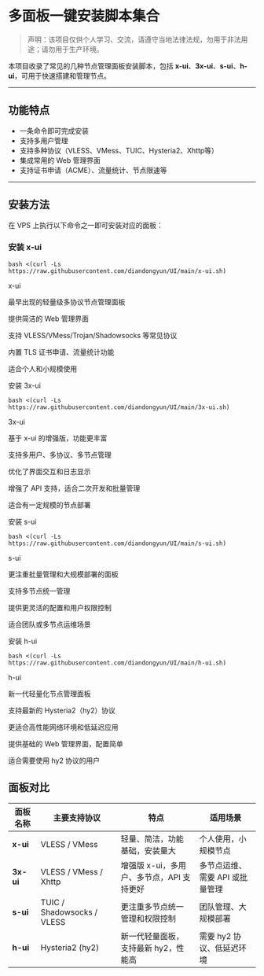 # 多面板一键安装脚本集合

> 声明：该项目仅供个人学习、交流，请遵守当地法律法规，勿用于非法用途；请勿用于生产环境。

本项目收录了常见的几种节点管理面板安装脚本，包括 **x-ui**、**3x-ui**、**s-ui**、**h-ui**，可用于快速搭建和管理节点。

---

## 功能特点

- 一条命令即可完成安装
- 支持多用户管理
- 支持多种协议（VLESS、VMess、TUIC、Hysteria2、Xhttp等）
- 集成常用的 Web 管理界面
- 支持证书申请（ACME）、流量统计、节点限速等

---

## 安装方法

在 VPS 上执行以下命令之一即可安装对应的面板：

### 安装 x-ui
```
bash <(curl -Ls https://raw.githubusercontent.com/diandongyun/UI/main/x-ui.sh)
```

x-ui

最早出现的轻量级多协议节点管理面板

提供简洁的 Web 管理界面

支持 VLESS/VMess/Trojan/Shadowsocks 等常见协议

内置 TLS 证书申请、流量统计功能

适合个人和小规模使用


安装 3x-ui
```
bash <(curl -Ls https://raw.githubusercontent.com/diandongyun/UI/main/3x-ui.sh)
```

3x-ui

基于 x-ui 的增强版，功能更丰富

支持多用户、多协议、多节点管理

优化了界面交互和日志显示

增强了 API 支持，适合二次开发和批量管理

适合有一定规模的节点部署


安装 s-ui
```
bash <(curl -Ls https://raw.githubusercontent.com/diandongyun/UI/main/s-ui.sh)
```

s-ui

更注重批量管理和大规模部署的面板

支持多节点统一管理

提供更灵活的配置和用户权限控制

适合团队或多节点运维场景


安装 h-ui
```
bash <(curl -Ls https://raw.githubusercontent.com/diandongyun/UI/main/h-ui.sh)
```

h-ui

新一代轻量化节点管理面板

支持最新的 Hysteria2（hy2）协议

更适合高性能网络环境和低延迟应用

提供基础的 Web 管理界面，配置简单

适合需要使用 hy2 协议的用户


## 面板对比

| 面板名称 | 主要支持协议 | 特点 | 适用场景 |
|----------|--------------|------|----------|
| **x-ui** | VLESS / VMess | 轻量、简洁，功能基础，安装量大 | 个人使用，小规模节点 |
| **3x-ui** | VLESS / VMess / Xhttp | 增强版 x-ui，多用户、多节点，API 支持更好 | 多节点运维、需要 API 或批量管理 |
| **s-ui** | TUIC / Shadowsocks / VLESS | 更注重多节点统一管理和权限控制 | 团队管理、大规模部署 |
| **h-ui** | Hysteria2 (hy2) | 新一代轻量面板，支持最新 hy2，性能高 | 需要 hy2 协议、低延迟环境 |

